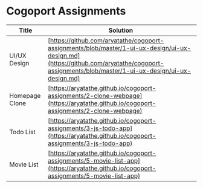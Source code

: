 # Cogoport Assignments

| Title          | Solution                                                                                                                                                                                     |
| -------------- | -------------------------------------------------------------------------------------------------------------------------------------------------------------------------------------------- |
| UI/UX Design   | [https://github.com/aryatathe/cogoport-assignments/blob/master/1-ui-ux-design/ui-ux-design.md](https://github.com/aryatathe/cogoport-assignments/blob/master/1-ui-ux-design/ui-ux-design.md) |
| Homepage Clone | [https://aryatathe.github.io/cogoport-assignments/2-clone-webpage](https://aryatathe.github.io/cogoport-assignments/2-clone-webpage)                                                         |
| Todo List      | [https://aryatathe.github.io/cogoport-assignments/3-js-todo-app](https://aryatathe.github.io/cogoport-assignments/3-js-todo-app)                                                             |
| Movie List     | [https://aryatathe.github.io/cogoport-assignments/5-movie-list-app](https://aryatathe.github.io/cogoport-assignments/5-movie-list-app)                                                       |
